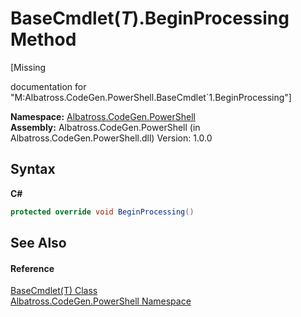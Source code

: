 # BaseCmdlet(*T*).BeginProcessing Method 
 

\[Missing <summary> documentation for "M:Albatross.CodeGen.PowerShell.BaseCmdlet`1.BeginProcessing"\]

**Namespace:**&nbsp;<a href="73820E42.md">Albatross.CodeGen.PowerShell</a><br />**Assembly:**&nbsp;Albatross.CodeGen.PowerShell (in Albatross.CodeGen.PowerShell.dll) Version: 1.0.0

## Syntax

**C#**<br />
``` C#
protected override void BeginProcessing()
```


## See Also


#### Reference
<a href="19A92775.md">BaseCmdlet(T) Class</a><br /><a href="73820E42.md">Albatross.CodeGen.PowerShell Namespace</a><br />